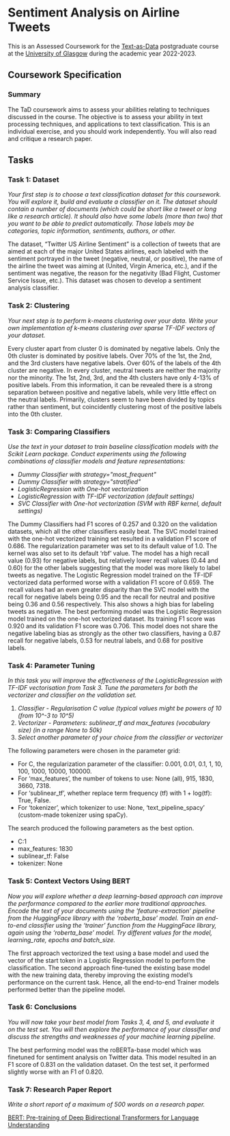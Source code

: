 # Sentiment Analysis on Airline Tweets

This is an Assessed Coursework for the [Text-as-Data](https://www.gla.ac.uk/coursecatalogue/course/?code=COMPSCI5096) postgraduate course at the [University of Glasgow](https://www.gla.ac.uk) during the academic year 2022-2023.

## Coursework Specification

### Summary

The TaD coursework aims to assess your abilities relating to techniques discussed in the course. The objective is to assess your ability in text processing techniques, and applications to text classification. This is an individual exercise, and you should work independently. You will also read and critique a research paper.

## Tasks

### Task 1: Dataset

*Your first step is to choose a text classification dataset for this coursework. You will explore it, build and evaluate a classifier on it. The dataset should contain a number of documents (which could be short like a tweet or long like a research article). It should also have some labels (more than two) that you want to be able to predict automatically. Those labels may be categories, topic information, sentiments, authors, or other.*

The dataset, “Twitter US Airline Sentiment” is a collection of tweets that are aimed at each of the major United States airlines, each labeled with the sentiment portrayed in the tweet (negative, neutral, or positive), the name of the airline the tweet was aiming at (United, Virgin America, etc.), and if the sentiment was negative, the reason for the negativity (Bad Flight, Customer Service Issue, etc.). This dataset was chosen to develop a sentiment analysis classifier. 

### Task 2: Clustering

*Your next step is to perform k-means clustering over your data. Write your own implementation of k-means clustering over sparse TF-IDF vectors of your dataset.*

Every cluster apart from cluster 0 is dominated by negative labels. Only the 0th cluster is dominated by positive labels. Over 70% of the 1st, the 2nd, and the 3rd clusters have negative labels. Over 60% of the labels of the 4th cluster are negative. In every cluster, neutral tweets are neither the majority nor the minority. The 1st, 2nd, 3rd, and the 4th clusters have only 4-13% of positive labels. From this information, it can be revealed there is a strong separation between positive and negative labels, while very little effect on the neutral labels. Primarily, clusters seem to have been divided by topics rather than sentiment, but coincidently clustering most of the positive labels into the 0th cluster.

### Task 3: Comparing Classifiers

*Use the text in your dataset to train baseline classification models with the Scikit Learn package. Conduct experiments using the following combinations of classifier models and feature representations:*  
* *Dummy Classifier with strategy="most_frequent"*
* *Dummy Classifier with strategy="stratified"*
* *LogisticRegression with One-hot vectorization*
* *LogisticRegression with TF-IDF vectorization (default settings)*
* *SVC Classifier with One-hot vectorization (SVM with RBF kernel, default settings)*

The Dummy Classifiers had F1 scores of 0.257 and 0.320 on the validation datasets, which all the other classifiers easily beat. The SVC model trained with the one-hot vectorized training set resulted in a validation F1 score of 0.686. The regularization parameter was set to its default value of 1.0. The kernel was also set to its default ‘rbf’ value. The model has a high recall value (0.93) for negative labels, but relatively lower recall values (0.44 and 0.60) for the other labels suggesting that the model was more likely to label tweets as negative. The Logistic Regression model trained on the TF-IDF vectorized data performed worse with a validation F1 score of 0.659. The recall values had an even greater disparity than the SVC model with the recall for negative labels being 0.95 and the recall for neutral and positive being 0.36 and 0.56 respectively. This also shows a high bias for labeling tweets as negative. The best performing model was the Logistic Regression model trained on the one-hot vectorized dataset. Its training F1 score was 0.920 and its validation F1 score was 0.706. This model does not share the negative labeling bias as strongly as the other two classifiers, having a 0.87 recall for negative labels, 0.53 for neutral labels, and 0.68 for positive labels.

### Task 4: Parameter Tuning

*In this task you will improve the effectiveness of the LogisticRegression with TF-IDF vectorisation from Task 3. Tune the parameters for both the vectorizer and classifier on the validation set.*  
1. *Classifier - Regularisation C value (typical values might be powers of 10 (from 10^-3 to 10^5)*
2. *Vectorizer - Parameters: sublinear_tf and max_features (vocabulary size) (in a range None to 50k)*
3. *Select another parameter of your choice from the classifier or vectorizer*

The following parameters were chosen in the parameter grid:
* For C, the regularization parameter of the classifier: 0.001, 0.01, 0.1, 1, 10, 100, 1000, 10000, 100000.
* For ‘max_features’, the number of tokens to use: None (all), 915, 1830, 3660, 7318.
* For ‘sublinear_tf’, whether replace term frequency (tf) with 1 + log(tf): True, False.
* For ‘tokenizer’, which tokenizer to use: None, ‘text_pipeline_spacy’ (custom-made tokenizer using spaCy).

The search produced the following parameters as the best option.
* C:1
* max_features: 1830
* sublinear_tf: False
* tokenizer: None

### Task 5: Context Vectors Using BERT

*Now you will explore whether a deep learning-based approach can improve the performance compared to the earlier more traditional approaches. Encode the text of your documents using the 'feature-extraction' pipeline from the HuggingFace library with the ‘roberta_base’ model. Train an end-to-end classifier using the ‘trainer’ function from the HuggingFace library, again using the ‘roberta_base’ model. Try different values for the model, learning_rate, epochs and batch_size.*

The first approach vectorized the text using a base model and used the vector of the start token in a Logistic Regression model to perform the classification. The second approach fine-tuned the existing base model with the new training data, thereby improving the existing model’s performance on the current task. Hence, all the end-to-end Trainer models performed better than the pipeline model.

### Task 6: Conclusions

*You will now take your best model from Tasks 3, 4, and 5, and evaluate it on the test set. You will then explore the performance of your classifier and discuss the strengths and weaknesses of your machine learning pipeline.*

The best performing model was the roBERTa-base model which was finetuned for sentiment analysis on Twitter data. This model resulted in an F1 score of 0.831 on the validation dataset. On the test set, it performed slightly worse with an F1 of 0.820.

### Task 7: Research Paper Report

*Write a short report of a maximum of 500 words on a research paper.*

[BERT: Pre-training of Deep Bidirectional Transformers for Language Understanding](https://aclanthology.org/N19-1423.pdf)
